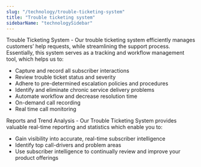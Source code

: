 ```yaml
---
slug: "/technology/trouble-ticketing-system"
title: "Trouble ticketing system"
sidebarName: "technologySidebar"
---
```


Trouble Ticketing System - Our trouble ticketing system efficiently manages customers’ help requests, while streamlining the support process. Essentially, this system serves as a tracking and workflow management tool, which helps us to:

- Capture and record all subscriber interactions
- Review trouble ticket status and severity
- Adhere to pre-determined escalation policies and procedures
- Identify and eliminate chronic service delivery problems
- Automate workflow and decrease resolution time
- On-demand call recording
- Real time call monitoring

Reports and Trend Analysis - Our Trouble Ticketing System provides valuable real-time reporting and statistics which enable you to:

- Gain visibility into accurate, real-time subscriber intelligence
- Identify top call-drivers and problem areas
- Use subscriber intelligence to continually review and improve your product offerings
